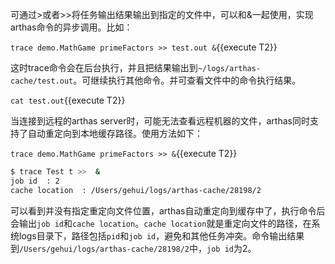
可通过>或者>>将任务输出结果输出到指定的文件中，可以和&一起使用，实现arthas命令的异步调用。比如：

`trace demo.MathGame primeFactors >> test.out &`{{execute T2}}

这时trace命令会在后台执行，并且把结果输出到`~/logs/arthas-cache/test.out`。可继续执行其他命令。并可查看文件中的命令执行结果。

`cat test.out`{{execute T2}}

当连接到远程的arthas server时，可能无法查看远程机器的文件，arthas同时支持了自动重定向到本地缓存路径。使用方法如下：

`trace demo.MathGame primeFactors >> &`{{execute T2}}

```bash
$ trace Test t >>  &
job id  : 2
cache location  : /Users/gehui/logs/arthas-cache/28198/2
```

可以看到并没有指定重定向文件位置，arthas自动重定向到缓存中了，执行命令后会输出`job id`和`cache location`。`cache location`就是重定向文件的路径，在系统logs目录下，路径包括`pid`和`job id`，避免和其他任务冲突。命令输出结果到`/Users/gehui/logs/arthas-cache/28198/2`中，`job id`为2。
